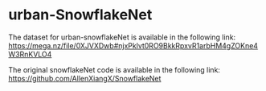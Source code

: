 # urban-SnowflakeNet
 
The dataset for urban-snowflakeNet is available in the following link:
https://mega.nz/file/0XJVXDwb#njxPklvt0RO9BkkRpxvR1arbHM4gZOKne4W3RnKVLO4


The original snowflakeNet code is available in the following link:
https://github.com/AllenXiangX/SnowflakeNet
